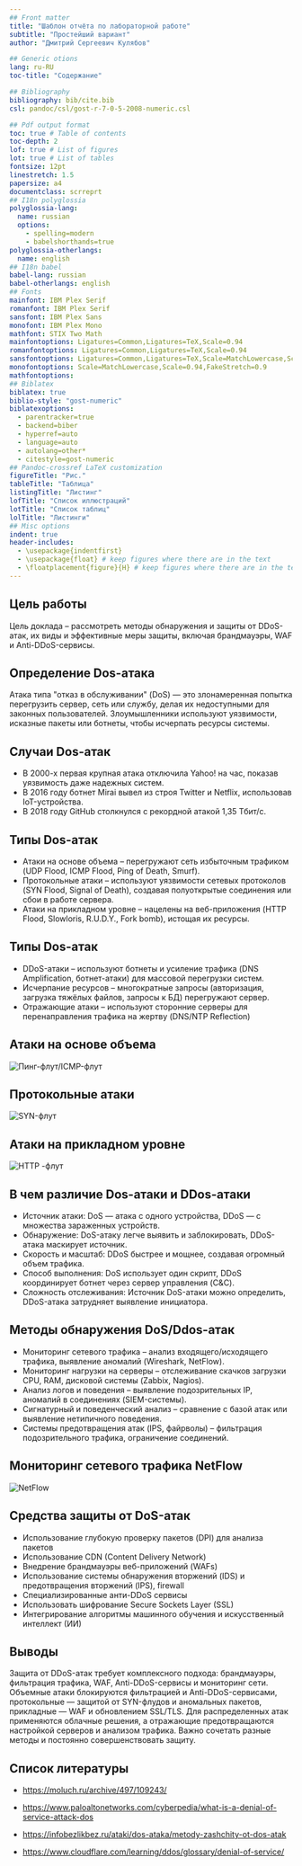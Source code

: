 ```yaml
---
## Front matter
title: "Шаблон отчёта по лабораторной работе"
subtitle: "Простейший вариант"
author: "Дмитрий Сергеевич Кулябов"

## Generic otions
lang: ru-RU
toc-title: "Содержание"

## Bibliography
bibliography: bib/cite.bib
csl: pandoc/csl/gost-r-7-0-5-2008-numeric.csl

## Pdf output format
toc: true # Table of contents
toc-depth: 2
lof: true # List of figures
lot: true # List of tables
fontsize: 12pt
linestretch: 1.5
papersize: a4
documentclass: scrreprt
## I18n polyglossia
polyglossia-lang:
  name: russian
  options:
	- spelling=modern
	- babelshorthands=true
polyglossia-otherlangs:
  name: english
## I18n babel
babel-lang: russian
babel-otherlangs: english
## Fonts
mainfont: IBM Plex Serif
romanfont: IBM Plex Serif
sansfont: IBM Plex Sans
monofont: IBM Plex Mono
mathfont: STIX Two Math
mainfontoptions: Ligatures=Common,Ligatures=TeX,Scale=0.94
romanfontoptions: Ligatures=Common,Ligatures=TeX,Scale=0.94
sansfontoptions: Ligatures=Common,Ligatures=TeX,Scale=MatchLowercase,Scale=0.94
monofontoptions: Scale=MatchLowercase,Scale=0.94,FakeStretch=0.9
mathfontoptions:
## Biblatex
biblatex: true
biblio-style: "gost-numeric"
biblatexoptions:
  - parentracker=true
  - backend=biber
  - hyperref=auto
  - language=auto
  - autolang=other*
  - citestyle=gost-numeric
## Pandoc-crossref LaTeX customization
figureTitle: "Рис."
tableTitle: "Таблица"
listingTitle: "Листинг"
lofTitle: "Список иллюстраций"
lotTitle: "Список таблиц"
lolTitle: "Листинги"
## Misc options
indent: true
header-includes:
  - \usepackage{indentfirst}
  - \usepackage{float} # keep figures where there are in the text
  - \floatplacement{figure}{H} # keep figures where there are in the text
---
```


## Цель работы

Цель доклада – рассмотреть методы обнаружения и защиты от DDoS-атак, их виды и эффективные меры защиты, включая брандмауэры, WAF и Anti-DDoS-сервисы.

## Определение Dos-атака

Атака типа "отказ в обслуживании" (DoS) — это злонамеренная попытка перегрузить сервер, сеть или службу, делая их недоступными для законных пользователей. Злоумышленники используют уязвимости, исказные пакеты или ботнеты, чтобы исчерпать ресурсы системы. 

## Случаи Dos-атак

- В 2000-х первая крупная атака отключила Yahoo! на час, показав уязвимость даже надежных систем. 
- В 2016 году ботнет Mirai вывел из строя Twitter и Netflix, использовав IoT-устройства. 
- В 2018 году GitHub столкнулся с рекордной атакой 1,35 Тбит/с. 

## Типы Dos-атак

- Атаки на основе объема – перегружают сеть избыточным трафиком (UDP Flood, ICMP Flood, Ping of Death, Smurf). 
- Протокольные атаки – используют уязвимости сетевых протоколов (SYN Flood, Signal of Death), создавая полуоткрытые соединения или сбои в работе сервера.
- Атаки на прикладном уровне – нацелены на веб-приложения (HTTP Flood, Slowloris, R.U.D.Y., Fork bomb), истощая их ресурсы.

## Типы Dos-атак

- DDoS-атаки – используют ботнеты и усиление трафика (DNS Amplification, ботнет-атаки) для массовой перегрузки систем.
- Исчерпание ресурсов – многократные запросы (авторизация, загрузка тяжёлых файлов, запросы к БД) перегружают сервер.
- Отражающие атаки – используют сторонние серверы для перенаправления трафика на жертву (DNS/NTP Reflection)

## Атаки на основе объема 

![Пинг-флут/ICMP-флут](image/1.png)

## Протокольные атаки

![SYN-флут](image/2.png)

## Атаки на прикладном уровне

![HTTP -флут](image/3.png)

## В чем различие Dos-атаки и DDos-атаки

- Источник атаки: DoS — атака с одного устройства, DDoS — с множества зараженных устройств.
- Обнаружение: DoS-атаку легче выявить и заблокировать, DDoS-атака маскирует источник.
- Скорость и масштаб: DDoS быстрее и мощнее, создавая огромный объем трафика.
- Способ выполнения: DoS использует один скрипт, DDoS координирует ботнет через сервер управления (C&C).
- Сложность отслеживания: Источник DoS-атаки можно определить, DDoS-атака затрудняет выявление инициатора.

## Методы обнаружения DoS/Ddos-атак

- Мониторинг сетевого трафика – анализ входящего/исходящего трафика, выявление аномалий (Wireshark, NetFlow).
- Мониторинг нагрузки на серверы – отслеживание скачков загрузки CPU, RAM, дисковой системы (Zabbix, Nagios).
- Анализ логов и поведения – выявление подозрительных IP, аномалий в соединениях (SIEM-системы).
- Сигнатурный и поведенческий анализ – сравнение с базой атак или выявление нетипичного поведения.
- Системы предотвращения атак (IPS, файрволы) – фильтрация подозрительного трафика, ограничение соединений.

## Мониторинг сетевого трафика NetFlow

![NetFlow](image/5.png)

## Средства защиты от DoS-атак

- Использование глубокую проверку пакетов (DPI) для анализа пакетов 
- Использование CDN (Content Delivery Network)
- Внедрение брандмауэры веб-приложений (WAFs) 
- Использование системы обнаружения вторжений (IDS) и предотвращения вторжений (IPS), firewall 
- Специализированные анти-DDoS сервисы
- Использовать шифрование Secure Sockets Layer (SSL) 
- Интегрирование алгоритмы машинного обучения и искусственный интеллект (ИИ)

## Выводы

Защита от DDoS-атак требует комплексного подхода: брандмауэры, фильтрация трафика, WAF, Anti-DDoS-сервисы и мониторинг сети. Объемные атаки блокируются фильтрацией и Anti-DDoS-сервисами, протокольные — защитой от SYN-флудов и аномальных пакетов, прикладные — WAF и обновлением SSL/TLS. Для распределенных атак применяются облачные решения, а отражающие предотвращаются настройкой серверов и анализом трафика. Важно сочетать разные методы и постоянно совершенствовать защиту.

## Список литературы

- https://moluch.ru/archive/497/109243/

- https://www.paloaltonetworks.com/cyberpedia/what-is-a-denial-of-service-attack-dos

- https://infobezlikbez.ru/ataki/dos-ataka/metody-zashchity-ot-dos-atak

- https://www.cloudflare.com/learning/ddos/glossary/denial-of-service/

